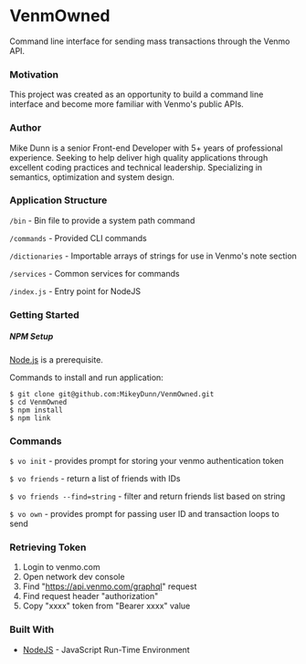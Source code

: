 # VenmOwned

Command line interface for sending mass transactions through the Venmo API.

### Motivation

This project was created as an opportunity to build a command line interface and become more familiar with Venmo's public APIs.

### Author

Mike Dunn is a senior Front-end Developer with 5+ years of professional experience. Seeking to help deliver high quality applications through excellent coding practices and technical leadership. Specializing in semantics, optimization and system design.

### Application Structure

`/bin` - Bin file to provide a system path command

`/commands` - Provided CLI commands

`/dictionaries` - Importable arrays of strings for use in Venmo's note section

`/services` - Common services for commands

`/index.js` - Entry point for NodeJS

### Getting Started

##### NPM Setup

[Node.js](https://nodejs.org) is a prerequisite.

Commands to install and run application:

```
$ git clone git@github.com:MikeyDunn/VenmOwned.git
$ cd VenmOwned
$ npm install
$ npm link
```

### Commands

`$ vo init` - provides prompt for storing your venmo authentication token

`$ vo friends` - return a list of friends with IDs

`$ vo friends --find=string` - filter and return friends list based on string

`$ vo own` - provides prompt for passing user ID and transaction loops to send

### Retrieving Token

1. Login to venmo.com
2. Open network dev console
3. Find "https://api.venmo.com/graphql" request
4. Find  request header "authorization"
5. Copy "xxxx" token from "Bearer xxxx" value

### Built With

* [NodeJS](https://nodejs.org/) - JavaScript Run-Time Environment
